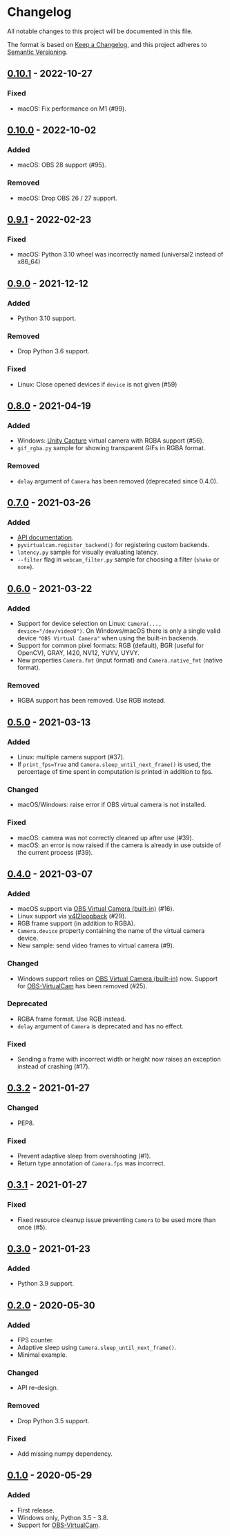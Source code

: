 # Changelog
All notable changes to this project will be documented in this file.

The format is based on [Keep a Changelog](https://keepachangelog.com/en/1.0.0/),
and this project adheres to [Semantic Versioning](https://semver.org/spec/v2.0.0.html).

## [0.10.1] - 2022-10-27
### Fixed
- macOS: Fix performance on M1 (#99).

## [0.10.0] - 2022-10-02
### Added
- macOS: OBS 28 support (#95).

### Removed
- macOS: Drop OBS 26 / 27 support.

## [0.9.1] - 2022-02-23
### Fixed
- macOS: Python 3.10 wheel was incorrectly named (universal2 instead of x86_64)

## [0.9.0] - 2021-12-12
### Added
- Python 3.10 support.

### Removed
- Drop Python 3.6 support.

### Fixed
- Linux: Close opened devices if `device` is not given (#59)

## [0.8.0] - 2021-04-19
### Added
- Windows: [Unity Capture](https://github.com/schellingb/UnityCapture) virtual camera with RGBA support (#56).
- `gif_rgba.py` sample for showing transparent GIFs in RGBA format.

### Removed
- `delay` argument of `Camera` has been removed (deprecated since 0.4.0).

## [0.7.0] - 2021-03-26
### Added
- [API documentation](https://letmaik.github.io/pyvirtualcam).
- `pyvirtualcam.register_backend()` for registering custom backends.
- `latency.py` sample for visually evaluating latency.
- `--filter` flag in `webcam_filter.py` sample for choosing a filter (`shake` or `none`).

## [0.6.0] - 2021-03-22
### Added
- Support for device selection on Linux: `Camera(..., device="/dev/video0")`. On Windows/macOS there is only a single valid device `"OBS Virtual Camera"` when using the built-in backends.
- Support for common pixel formats: RGB (default), BGR (useful for OpenCV), GRAY, I420, NV12, YUYV, UYVY.
- New properties `Camera.fmt` (input format) and `Camera.native_fmt` (native format).

### Removed
- RGBA support has been removed. Use RGB instead.

## [0.5.0] - 2021-03-13
### Added
- Linux: multiple camera support (#37).
- If `print_fps=True` and `Camera.sleep_until_next_frame()` is used, the percentage of time spent in computation is printed in addition to fps.

### Changed
- macOS/Windows: raise error if OBS virtual camera is not installed.

### Fixed
- macOS: camera was not correctly cleaned up after use (#39).
- macOS: an error is now raised if the camera is already in use outside of the current process (#39).

## [0.4.0] - 2021-03-07
### Added
- macOS support via [OBS Virtual Camera (built-in)](https://github.com/obsproject/obs-studio/releases/tag/26.0.0) (#16).
- Linux support via [v4l2loopback](https://github.com/umlaeute/v4l2loopback) (#29).
- RGB frame support (in addition to RGBA).
- `Camera.device` property containing the name of the virtual camera device.
- New sample: send video frames to virtual camera (#9).

### Changed
- Windows support relies on [OBS Virtual Camera (built-in)](https://github.com/obsproject/obs-studio/releases/tag/26.1.0) now. Support for [OBS-VirtualCam](https://github.com/CatxFish/obs-virtual-cam) has been removed (#25).

### Deprecated
- RGBA frame format. Use RGB instead.
- `delay` argument of `Camera` is deprecated and has no effect.

### Fixed
- Sending a frame with incorrect width or height now raises an exception instead of crashing (#17).

## [0.3.2] - 2021-01-27
### Changed
- PEP8.

### Fixed
- Prevent adaptive sleep from overshooting (#1).
- Return type annotation of `Camera.fps` was incorrect.

## [0.3.1] - 2021-01-27
### Fixed
- Fixed resource cleanup issue preventing `Camera` to be used more than once (#5).

## [0.3.0] - 2021-01-23
### Added
- Python 3.9 support.

## [0.2.0] - 2020-05-30
### Added
- FPS counter.
- Adaptive sleep using `Camera.sleep_until_next_frame()`.
- Minimal example.

### Changed
- API re-design.

### Removed
- Drop Python 3.5 support.

### Fixed
- Add missing numpy dependency.

## [0.1.0] - 2020-05-29
### Added
- First release.
- Windows only, Python 3.5 - 3.8.
- Support for [OBS-VirtualCam](https://github.com/CatxFish/obs-virtual-cam).


[0.10.1]: https://github.com/letmaik/pyvirtualcam/compare/v0.10.0...v0.10.1
[0.10.0]: https://github.com/letmaik/pyvirtualcam/compare/v0.9.1...v0.10.0
[0.9.1]: https://github.com/letmaik/pyvirtualcam/compare/v0.9.0...v0.9.1
[0.9.0]: https://github.com/letmaik/pyvirtualcam/compare/v0.8.0...v0.9.0
[0.8.0]: https://github.com/letmaik/pyvirtualcam/compare/v0.7.0...v0.8.0
[0.7.0]: https://github.com/letmaik/pyvirtualcam/compare/v0.6.0...v0.7.0
[0.6.0]: https://github.com/letmaik/pyvirtualcam/compare/v0.5.0...v0.6.0
[0.5.0]: https://github.com/letmaik/pyvirtualcam/compare/v0.4.0...v0.5.0
[0.4.0]: https://github.com/letmaik/pyvirtualcam/compare/v0.3.2...v0.4.0
[0.3.2]: https://github.com/letmaik/pyvirtualcam/compare/v0.3.1...v0.3.2
[0.3.1]: https://github.com/letmaik/pyvirtualcam/compare/v0.3.0...v0.3.1
[0.3.0]: https://github.com/letmaik/pyvirtualcam/compare/v0.2.0...v0.3.0
[0.2.0]: https://github.com/letmaik/pyvirtualcam/compare/v0.1.0...v0.2.0
[0.1.0]: https://github.com/letmaik/pyvirtualcam/releases/tag/v0.1.0
